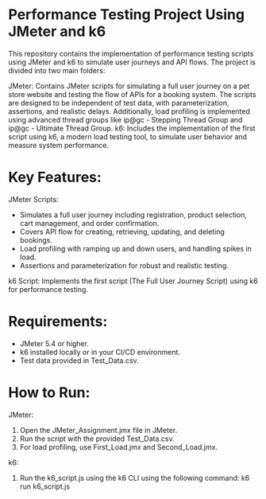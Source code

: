 # Performance Testing Project Using JMeter and k6

This repository contains the implementation of performance testing scripts using JMeter and k6 to simulate user journeys and API flows. The project is divided into two main folders:

JMeter: Contains JMeter scripts for simulating a full user journey on a pet store website and testing the flow of APIs for a booking system. The scripts are designed to be independent of test data, with parameterization, assertions, and realistic delays. Additionally, load profiling is implemented using advanced thread groups like ip@gc - Stepping Thread Group and ip@gc - Ultimate Thread Group.
k6: Includes the implementation of the first script using k6, a modern load testing tool, to simulate user behavior and measure system performance.

# Key Features:
JMeter Scripts:
- Simulates a full user journey including registration, product selection, cart management, and order confirmation.
- Covers API flow for creating, retrieving, updating, and deleting bookings.
- Load profiling with ramping up and down users, and handling spikes in load.
- Assertions and parameterization for robust and realistic testing.

k6 Script:
Implements the first script (The Full User Journey Script) using k6 for performance testing.

# Requirements:
- JMeter 5.4 or higher.
- k6 installed locally or in your CI/CD environment.
- Test data provided in Test_Data.csv.

# How to Run:
JMeter:
1. Open the JMeter_Assignment.jmx file in JMeter.
2. Run the script with the provided Test_Data.csv.
3. For load profiling, use First_Load.jmx and Second_Load.jmx.

k6:
1. Run the k6_script.js using the k6 CLI using the following command:
k6 run k6_script.js

